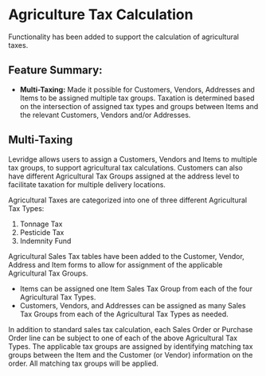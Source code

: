 ﻿# Agriculture Tax Calculation
Functionality has been added to support the calculation of agricultural taxes.

## Feature Summary:

- **Multi-Taxing:** Made it possible for Customers, Vendors, Addresses and Items to be assigned multiple tax groups. Taxation is determined based on the intersection of assigned tax types and groups between Items and the relevant Customers, Vendors and/or Addresses.


## Multi-Taxing

Levridge allows users to assign a Customers, Vendors and Items to multiple tax groups, to support agricultural tax calculations. Customers can also have different Agricultural Tax Groups assigned at the address level to facilitate taxation for multiple delivery locations.

Agricultural Taxes are categorized into one of three different Agricultural Tax Types:

1. Tonnage Tax
2. Pesticide Tax
4. Indemnity Fund

Agricultural Sales Tax tables have been added to the Customer, Vendor, Address and Item forms to allow for assignment of the applicable Agricultural Tax Groups. 

- Items can be assigned one Item Sales Tax Group from each of the four Agricultural Tax Types. 
- Customers, Vendors, and Addresses can be assigned as many Sales Tax Groups from each of the Agricultural Tax Types as needed.

In addition to standard sales tax calculation, each Sales Order or Purchase Order line can be subject to one of each of the above Agricultural Tax Types. The applicable tax groups are assigned by identifying matching tax groups between the Item and the Customer (or Vendor) information on the order. All matching tax groups will be applied.


